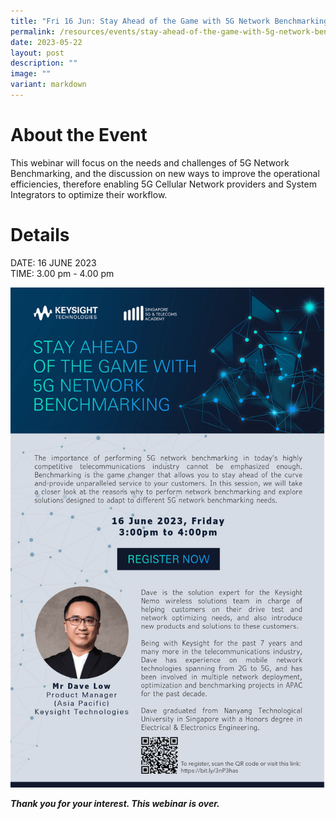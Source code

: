 ```yaml
---
title: "Fri 16 Jun: Stay Ahead of the Game with 5G Network Benchmarking"
permalink: /resources/events/stay-ahead-of-the-game-with-5g-network-benchmarking/
date: 2023-05-22
layout: post
description: ""
image: ""
variant: markdown
---
```

# About the Event

This webinar will focus on the needs and challenges of 5G Network Benchmarking, and the discussion on new ways to improve the operational efficiencies, therefore enabling 5G Cellular Network providers and System Integrators to optimize their workflow.

# Details
DATE: 16 JUNE 2023 <br> 
TIME: 3.00 pm - 4.00 pm

![Keysight Webinar 2023](/images/events/edmss_keysight%20webinar.png)



***Thank you for your interest. This webinar is over.***